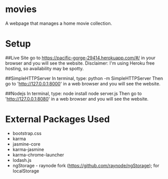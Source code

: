 # movies
A webpage that manages a home movie collection.

# Setup
##Live Site
go to https://pacific-gorge-29414.herokuapp.com/#/ in your browser and you will see the website.
Disclaimer: I'm using Heroku free hosting, so availability may be spotty.

##SimpleHTTPServer
In terminal, type:
python -m SimpleHTTPServer
Then go to 'http://127.0.0.1:8000' in a web browser and you will see the website.

##Nodejs
In terminal, type:
node install
node server.js
Then go to 'http://127.0.0.1:8080' in a web browser and you will see the website.

# External Packages Used
- bootstrap.css
- karma
- jasmine-core
- karma-jasmine
- karma-chrome-launcher
- lodash.js
- ngStorage - raynode fork (https://github.com/raynode/ngStorage); for localStorage
